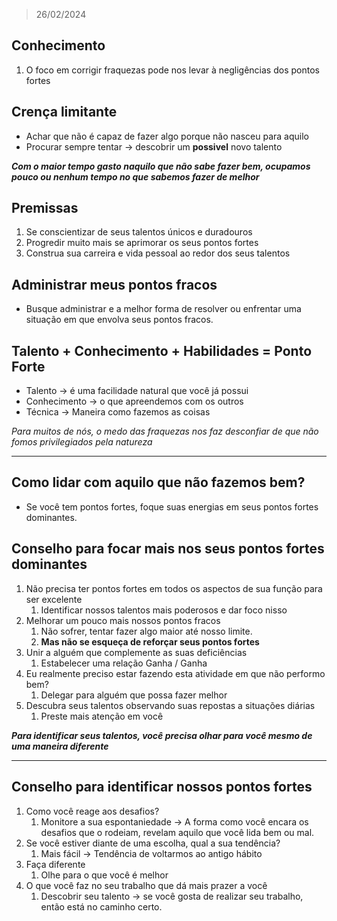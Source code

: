 > 26/02/2024

## Conhecimento
1. O foco em corrigir fraquezas pode nos levar à negligências dos pontos fortes
## Crença limitante
- Achar que não é capaz de fazer algo porque não nasceu para aquilo
- Procurar sempre tentar -> descobrir um **possivel** novo talento

_**Com o maior tempo gasto naquilo que não sabe fazer bem, ocupamos pouco ou nenhum tempo no que sabemos fazer de melhor**_
## Premissas
1. Se conscientizar de seus talentos únicos e duradouros
2. Progredir muito mais se aprimorar os seus pontos fortes
3. Construa sua carreira e vida pessoal ao redor dos seus talentos
## Administrar meus pontos fracos
- Busque administrar e a melhor forma de resolver ou enfrentar uma situação em que envolva seus pontos fracos.
## Talento + Conhecimento + Habilidades = Ponto Forte
- Talento -> é uma facilidade natural que você já possui
- Conhecimento -> o que apreendemos com os outros
- Técnica -> Maneira como fazemos as coisas

_Para muitos de nós, o medo das fraquezas nos faz desconfiar de que não fomos privilegiados pela natureza_

---
## Como lidar com aquilo que não fazemos bem?
- Se você tem pontos fortes, foque suas energias em seus pontos fortes dominantes.
## Conselho para focar mais nos seus pontos fortes dominantes
1. Não precisa ter pontos fortes em todos os aspectos de sua função para ser excelente
	1. Identificar nossos talentos mais poderosos e dar foco nisso
2. Melhorar um pouco mais nossos pontos fracos
	1. Não sofrer, tentar fazer algo maior até nosso limite.
	2. **Mas não se esqueça de reforçar seus pontos fortes**
3. Unir a alguém que complemente as suas deficiências
	1. Estabelecer uma relação Ganha / Ganha
4. Eu realmente preciso estar fazendo esta atividade em que não performo bem?
	1. Delegar para alguém que possa fazer melhor
5. Descubra seus talentos observando suas repostas a situações diárias
	1. Preste mais atenção em você

_**Para identificar seus talentos, você precisa olhar para você mesmo de uma maneira diferente**_

---
## Conselho para identificar nossos pontos fortes
1. Como você reage aos desafios?
	1. Monitore a sua espontaniedade -> A forma como você encara os desafios que o rodeiam, revelam aquilo que você lida bem ou mal.
2. Se você estiver diante de uma escolha, qual a sua tendência?
	1. Mais fácil -> Tendência de voltarmos ao antigo hábito
3. Faça diferente
	1. Olhe para o que você é melhor
4. O que você faz no seu trabalho que dá mais prazer a você
	1. Descobrir seu talento -> se você gosta de realizar seu trabalho, então está no caminho certo.